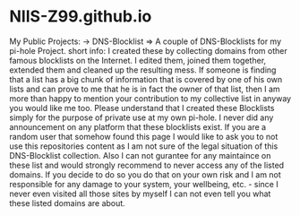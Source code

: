 # NIlS-Z99.github.io
My Public Projects:
-> DNS-Blocklist => A couple of DNS-Blocklists for my pi-hole Project. 
                    short info: I created these by collecting domains from other famous blocklists on the Internet. 
                                I edited them, joined them together, extended them and cleaned up the resulting mess. 
                                If someone is finding that a list has a big chunk of information that is covered by one of
                                his own lists and can prove to me that he is in fact the owner of that list, then I am more
                                than happy to mention your contribution to my collective list in anyway you would like me too.
                                Please understand that I created these Blocklists simply for the purpose of private use at my own pi-hole.
                                I never did any announcement on any platform that these blocklists exist. 
                                If you are a random user that somehow found this page I would like to ask you to not use 
                                this repositories content as I am not sure of the legal situation of this DNS-Blocklist collection.
                                Also I can not gurantee for any maintaince on these list and would strongly recommend to never access 
                                any of the listed domains. If you decide to do so you do that on your own risk and I am not responsible 
                                for any damage to your system, your wellbeing, etc. - since I never even visited all those sites by myself 
                                I can not even tell you what these listed domains are about. 
